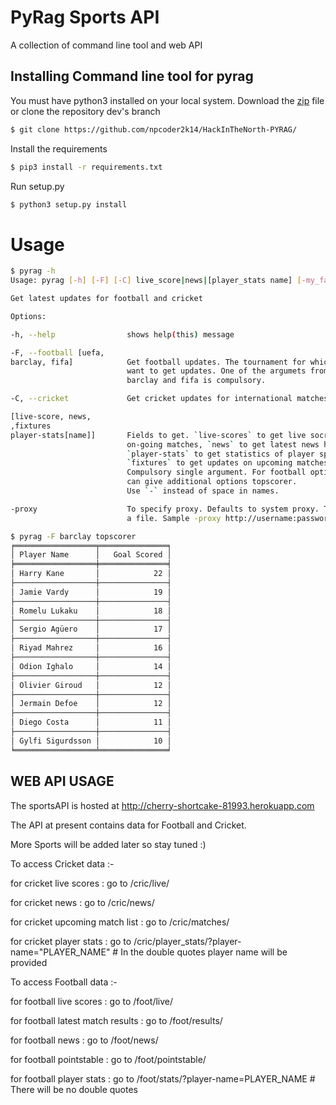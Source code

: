 # PyRag Sports API
A collection of command line tool and web API
## Installing Command line tool for pyrag
You must have python3 installed on your local system.
Download the [zip](https://github.com/npcoder2k14/HackInTheNorth-PYRAG/archive/dev.zip) file or clone the repository dev's branch
```bash
$ git clone https://github.com/npcoder2k14/HackInTheNorth-PYRAG/
```
Install the requirements
```bash
$ pip3 install -r requirements.txt
```
Run setup.py
```bash
$ python3 setup.py install
```
# Usage
```bash
$ pyrag -h
Usage: pyrag [-h] [-F] [-C] live_score|news|[player_stats name] [-my_fav_team]

Get latest updates for football and cricket

Options:

-h, --help                shows help(this) message

-F, --football [uefa,
barclay, fifa]            Get football updates. The tournament for which you
                          want to get updates. One of the argumets from uefa,
                          barclay and fifa is compulsory.

-C, --cricket             Get cricket updates for international matches.

[live-score, news,
,fixtures
player-stats[name]]       Fields to get. `live-scores` to get live socre of
                          on-going matches, `news` to get latest news headlines,
                          `player-stats` to get statistics of player specified.
                          `fixtures` to get updates on upcoming matches.
                          Compulsory single argument. For football option you
                          can give additional options topscorer.
                          Use `-` instead of space in names.

-proxy                    To specify proxy. Defaults to system proxy. Take name of
                          a file. Sample -proxy http://username:password@host:port/

$ pyrag -F barclay topscorer
╒══════════════════╤═══════════════╕
│ Player Name      │   Goal Scored │
╞══════════════════╪═══════════════╡
│ Harry Kane       │            22 │
├──────────────────┼───────────────┤
│ Jamie Vardy      │            19 │
├──────────────────┼───────────────┤
│ Romelu Lukaku    │            18 │
├──────────────────┼───────────────┤
│ Sergio Agüero    │            17 │
├──────────────────┼───────────────┤
│ Riyad Mahrez     │            16 │
├──────────────────┼───────────────┤
│ Odion Ighalo     │            14 │
├──────────────────┼───────────────┤
│ Olivier Giroud   │            12 │
├──────────────────┼───────────────┤
│ Jermain Defoe    │            12 │
├──────────────────┼───────────────┤
│ Diego Costa      │            11 │
├──────────────────┼───────────────┤
│ Gylfi Sigurdsson │            10 │
╘══════════════════╧═══════════════╛

```
## WEB API USAGE

The sportsAPI is hosted at http://cherry-shortcake-81993.herokuapp.com

The API at present contains data for Football and Cricket.

More Sports will be added later so stay tuned :)

To access Cricket data :-

for cricket live scores : go to /cric/live/

for cricket news : go to /cric/news/

for cricket upcoming match list : go to /cric/matches/

for cricket player stats : go to /cric/player_stats/?player-name="PLAYER_NAME"  # In the double quotes player name will be provided


To access Football data :-

for football live scores : go to /foot/live/

for football latest match results : go to /foot/results/

for football news : go to /foot/news/

for football pointstable : go to /foot/pointstable/

for football player stats : go to /foot/stats/?player-name=PLAYER_NAME          # There will be no double quotes

